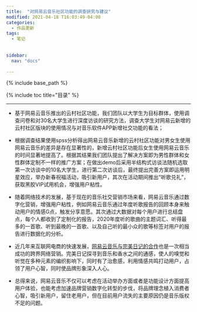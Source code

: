 ```yaml
---
title:  "对网易云音乐社区功能的调查研究与建议"
modified: 2021-04-18 T16:03:49-04:00
categories: 
  - 作品更新
tags:
  - 笔记
  
  
sidebar:
  nav: "docs"
  
---
```


{% include base_path %}

{% include toc title="目录" %}


---

- 基于网易云音乐推出的云村社区功能，我们团队以大学生为目标群体，使用调查问卷和对30名大学生进行深度访谈的研究方法，调查大学生对网易云新增的云村社区版块的使用情况与对音乐软件APP新增社交功能的看法；

- 根据调查结果使用spss分析得出网易云音乐新增的云村社区功能对男女生使用网易云音乐的差异是存在显著性的，新增云村社区功能后女生使用网易云音乐的时间显著地提高了。根据其结果我们团队提出了解决方案即为男性群体和女性群体定制不一样的推广方案；在做出demo后采用半结构式访谈法随机选取第一次访谈中的10名大学生，进行第二次访谈后，最终提出完善方案即运用明星效应，举办新春祝福活动，吸引新用户，其次在活动期间推出“听歌兑礼”，获取黑胶VIP试用机会，增强用户粘性。

- 随着网络技术的发展，基于现在的音乐社交营销市场来看，网易云音乐通过数字化营销，增强用户粘性，例如网易云音乐通过年度听歌报告的回顾本身来触动用户的情感G点，触发分享意愿。其次通过大数据对每个用户进行总结盘点，每个人都收到了定制化的报告，2020年度听的歌曲的主题词汇、听得最多的一首歌、听到最晚的一首歌、以及自己听的最小众的歌等标签对用户的报告进行数据化的分析。

- 近几年来互联网电商的快速发展，[网易云音乐与完美日记的合作](http://www.qseeking.com/news/775.html)也是一次相当成功的跨界网络营销。完美日记探寻到音乐和香水之间的通感，使人的嗅觉和听觉在多种元素的编织影响下，同时有了治愈感，利用情感共鸣打动用户，占领了用户心智，同时使品牌形象深入人心。

- 总得来说，网易云音乐不仅可以考虑在活动举办方面或者是功能设计方面提高用户体验，也能考虑加速品牌营销数字化转型的步伐，将品牌理念植入消费者心智，吸引新用户，留住老用户，但在目前用户流失的主要原因仍是音乐版权不足的问题。


